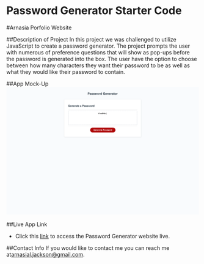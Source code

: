 # Password Generator Starter Code
#Arnasia Porfolio Website

##Description of Project
In this project we was challenged to utilize JavaScript to create a password generator. The project prompts the user with numerous of preference questions that will show as pop-ups before the password is generated into the box. The user have the option to choose between how many characters they want their password to be as well as what they would like their password to contain.

##App Mock-Up
![This is a mock-up of the live Application](./assets/images/generatedpw.png)

##Live App Link
* Click this [link](https://arnasia.github.io/JavaScript-Challenge3/) to access the Password Generator website live.

##Contact Info
If you would like to contact me you can reach me at[arnasial.jackson@gmail.com](arnasial.jackson@gmail.com).